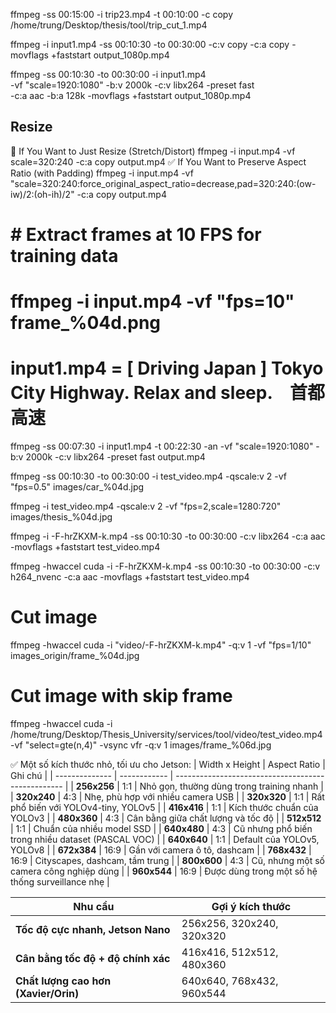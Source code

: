 ffmpeg -ss 00:15:00 -i trip23.mp4 -t 00:10:00 -c copy /home/trung/Desktop/thesis/tool/trip_cut_1.mp4

ffmpeg -i input1.mp4 -ss 00:10:30 -to 00:30:00 -c:v copy -c:a copy -movflags +faststart output_1080p.mp4

ffmpeg -ss 00:10:30 -to 00:30:00 -i input1.mp4 \
-vf "scale=1920:1080" -b:v 2000k -c:v libx264 -preset fast \
-c:a aac -b:a 128k -movflags +faststart output_1080p.mp4


## Resize 
🔧 If You Want to Just Resize (Stretch/Distort)
ffmpeg -i input.mp4 -vf scale=320:240 -c:a copy output.mp4
✅ If You Want to Preserve Aspect Ratio (with Padding)
ffmpeg -i input.mp4 -vf "scale=320:240:force_original_aspect_ratio=decrease,pad=320:240:(ow-iw)/2:(oh-ih)/2" -c:a copy output.mp4

# # Extract frames at 10 FPS for training data
# ffmpeg -i input.mp4 -vf "fps=10" frame_%04d.png
# input1.mp4 = [ Driving Japan ] Tokyo City Highway. Relax and sleep.　首都高速

ffmpeg -ss 00:07:30 -i input1.mp4 -t 00:22:30 -an -vf "scale=1920:1080" -b:v 2000k -c:v libx264 -preset fast output.mp4



ffmpeg -ss 00:10:30 -to 00:30:00 -i test_video.mp4 -qscale:v 2 -vf "fps=0.5" images/car_%04d.jpg


ffmpeg -i test_video.mp4 -qscale:v 2 -vf "fps=2,scale=1280:720" images/thesis_%04d.jpg

ffmpeg -i -F-hrZKXM-k.mp4 -ss 00:10:30 -to 00:30:00 -c:v libx264 -c:a aac -movflags +faststart test_video.mp4

ffmpeg -hwaccel cuda -i -F-hrZKXM-k.mp4 -ss 00:10:30 -to 00:30:00 -c:v h264_nvenc -c:a aac -movflags +faststart test_video.mp4

# Cut image
ffmpeg -hwaccel cuda  -i "video/-F-hrZKXM-k.mp4" -q:v 1 -vf "fps=1/10" images_origin/frame_%04d.jpg

# Cut image with skip frame
ffmpeg -hwaccel cuda -i /home/trung/Desktop/Thesis_University/services/tool/video/test_video.mp4 \
-vf "select=gte(n\,4)" -vsync vfr -q:v 1 images/frame_%06d.jpg



✅ Một số kích thước nhỏ, tối ưu cho Jetson:
| Width x Height | Aspect Ratio | Ghi chú                                            |
| -------------- | ------------ | -------------------------------------------------- |
| **256x256**    | 1:1          | Nhỏ gọn, thường dùng trong training nhanh          |
| **320x240**    | 4:3          | Nhẹ, phù hợp với nhiều camera USB                  |
| **320x320**    | 1:1          | Rất phổ biến với YOLOv4-tiny, YOLOv5               |
| **416x416**    | 1:1          | Kích thước chuẩn của YOLOv3                        |
| **480x360**    | 4:3          | Cân bằng giữa chất lượng và tốc độ                 |
| **512x512**    | 1:1          | Chuẩn của nhiều model SSD                          |
| **640x480**    | 4:3          | Cũ nhưng phổ biến trong nhiều dataset (PASCAL VOC) |
| **640x640**    | 1:1          | Default của YOLOv5, YOLOv8                         |
| **672x384**    | 16:9         | Gần với camera ô tô, dashcam                       |
| **768x432**    | 16:9         | Cityscapes, dashcam, tầm trung                     |
| **800x600**    | 4:3          | Cũ, nhưng một số camera công nghiệp dùng           |
| **960x544**    | 16:9         | Được dùng trong một số hệ thống surveillance nhẹ   |



| Nhu cầu                              | Gợi ý kích thước          |
| ------------------------------------ | ------------------------- |
| **Tốc độ cực nhanh, Jetson Nano**    | 256x256, 320x240, 320x320 |
| **Cân bằng tốc độ + độ chính xác**   | 416x416, 512x512, 480x360 |
| **Chất lượng cao hơn (Xavier/Orin)** | 640x640, 768x432, 960x544 |
